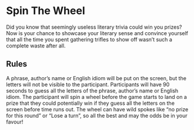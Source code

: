 # Spin The Wheel

Did you know that seemingly useless literary trivia could win you prizes? Now is your chance to showcase your literary sense and convince yourself that all the time you spent gathering trifles to show off wasn’t such a complete waste after all.

## Rules

A phrase, author’s name or English idiom will be put on the screen, but the letters will not be visible to the participant.
Participants will have 90 seconds to guess all the letters of the phrase, author’s name or English idiom.
The participant will spin a wheel before the game starts to land on a prize that they could potentially win if they guess all the letters on the screen before time runs out.
The wheel can have wild spokes like “no prize for this round” or “Lose a turn”, so all the best and may the odds be in your favour!
